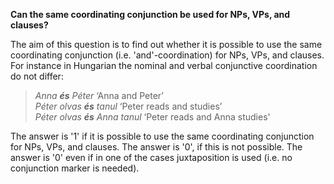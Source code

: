 **Can the same coordinating conjunction be used for NPs, VPs, and clauses?** 

The aim of this question is to find out whether it is possible to use the same coordinating conjunction (i.e. 'and'-coordination) for NPs, VPs, and clauses. For instance in Hungarian the nominal and verbal conjunctive coordination do not differ:

>*Anna **és** Péter* ‘Anna and Peter’<br/>
>*Péter olvas **és** tanul* ‘Peter reads and studies’<br/>
>*Péter olvas **és** Anna tanul* ‘Peter reads and Anna studies'

The answer is '1' if it is possible to use the same coordinating conjunction for NPs, VPs, and clauses. The answer is '0', if this is not possible. The answer is '0' even if in one of the cases juxtaposition is used (i.e. no conjunction marker is needed).
